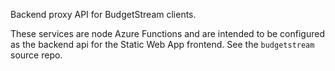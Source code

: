 Backend proxy API for BudgetStream clients.

These services are node Azure Functions and are intended to be configured as the backend api for the Static Web App frontend. See the `budgetstream` source repo.